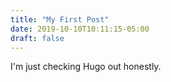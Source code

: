 ```yaml
---
title: "My First Post"
date: 2019-10-10T10:11:15-05:00
draft: false
---
```

I'm just checking Hugo out honestly.
